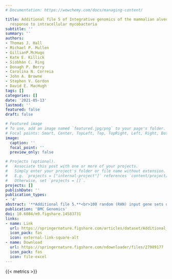 ```yaml
---
# Documentation: https://wowchemy.com/docs/managing-content/

title: Additional file 5 of Integrative genomics of the mammalian alveolar macrophage
  response to intracellular mycobacteria
subtitle: ''
summary: ''
authors:
- Thomas J. Hall
- Michael P. Mullen
- GillianP.McHugo
- Kate E. Killick
- Siobhán C. Ring
- Donagh P. Berry
- Carolina N. Correia
- John A. Browne
- Stephen V. Gordon
- David E. MacHugh
tags: []
categories: []
date: '2021-05-13'
lastmod: ''
featured: false
draft: false

# Featured image
# To use, add an image named `featured.jpg/png` to your page's folder.
# Focal points: Smart, Center, TopLeft, Top, TopRight, Left, Right, BottomLeft, Bottom, BottomRight.
image:
  caption: ''
  focal_point: ''
  preview_only: false

# Projects (optional).
#   Associate this post with one or more of your projects.
#   Simply enter your project's folder or file name without extension.
#   E.g. `projects = ["internal-project"]` references `content/project/deep-learning/index.md`.
#   Otherwise, set `projects = []`.
projects: []
publishDate: ''
publication_types:
- '4'
abstract: '**Additional file 5.**<br>100 random (RAN) input gene sets used for GWAS integration.'
publication: 'BMC Genomics'
doi: 10.6084/m9.figshare.14583731
links:
- name: Link
  url: https://springernature.figshare.com/articles/dataset/Additional_file_5_of_Integrative_genomics_of_the_mammalian_alveolar_macrophage_response_to_intracellular_mycobacteria/14583731
  icon_pack: fas
  icon: external-link-square-alt
- name: Download
  url: https://springernature.figshare.com/ndownloader/files/27989177
  icon_pack: fas
  icon: file-excel
---
```

{{< metrics >}}